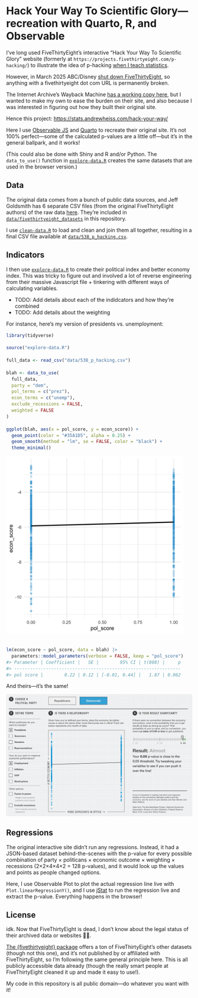 # Hack Your Way To Scientific Glory—recreation with Quarto, R, and Observable


<!-- README.md is generated from README.qmd. Please edit that file -->

I’ve long used FiveThirtyEight’s interactive “Hack Your Way To Scientific Glory” website (formerly at `https://projects.fivethirtyeight.com/p-hacking/`) to illustrate the idea of p-hacking [when I teach statistics](https://evalsp25.classes.andrewheiss.com/content/06-content.html).

However, in March 2025 ABC/Disney [shut down FiveThirtyEight](https://www.theguardian.com/us-news/2025/mar/05/abc-news-538-shut-down), so anything with a fivethirtyeight dot com URL is permanently broken.

The Internet Archive’s Wayback Machine [has a working copy here](https://web.archive.org/web/20250130080601/https://projects.fivethirtyeight.com/p-hacking/), but I wanted to make my own to ease the burden on their site, and also because I was interested in figuring out how they built their original site.

Hence this project: <https://stats.andrewheiss.com/hack-your-way/>

Here I use [Observable JS](https://observablehq.com/@observablehq/observable-javascript) and [Quarto](https://quarto.org/) to recreate their original site. It’s not 100% perfect—some of the calculated p-values are a little off—but it’s in the general ballpark, and it works!

(This could also be done with Shiny and R and/or Python. The `data_to_use()` function in [`explore-data.R`](explore-data.R) creates the same datasets that are used in the browser version.)

## Data

The original data comes from a bunch of public data sources, and Jeff Goldsmith has 6 separate CSV files (from the original FiveThirtyEight authors) of the raw data [here](https://p8105.com/dataset_fivethirtyeight.html). They’re included in [`data/fivethirtyeight_datasets`](data/fivethirtyeight_datasets) in this repository.

I use [`clean-data.R`](clean-data.R) to load and clean and join them all together, resulting in a final CSV file available at [`data/538_p_hacking.csv`](data/538_p_hacking.csv).

## Indicators

I then use [`explore-data.R`](explore-data.R) to create their political index and better economy index. This was tricky to figure out and involved a lot of reverse engineering from their massive Javascript file + tinkering with different ways of calculating variables.

- TODO: Add details about each of the indidcators and how they’re combined
- TODO: Add details about the weighting

For instance, here’s my version of presidents vs. unemployment:

``` r
library(tidyverse)

source("explore-data.R")

full_data <- read_csv("data/538_p_hacking.csv")

blah <- data_to_use(
  full_data, 
  party = "dem", 
  pol_terms = c("prez"), 
  econ_terms = c("unemp"),
  exclude_recessions = FALSE,
  weighted = FALSE
)

ggplot(blah, aes(x = pol_score, y = econ_score)) +
  geom_point(color = "#35A1D5", alpha = 0.25) +
  geom_smooth(method = "lm", se = FALSE, color = "black") +
  theme_minimal()
```

<img src="README-example-1.png" width="480" />

``` r

lm(econ_score ~ pol_score, data = blah) |> 
  parameters::model_parameters(verbose = FALSE, keep = "pol_score")
#> Parameter | Coefficient |   SE |        95% CI | t(808) |     p
#> ---------------------------------------------------------------
#> pol score |        0.22 | 0.12 | [-0.01, 0.44] |   1.87 | 0.062
```

And theirs—it’s the same!

![](img/fivethirtyeight-example.png)

## Regressions

The original interactive site didn’t run any regressions. Instead, it had a JSON-based dataset behind-the-scenes with the p-value for every possible combination of party × politicans × economic outcome × weighting × recessions (2×2×4×4×2 = 128 p-values), and it would look up the values and points as people changed options.

Here, I use Observable Plot to plot the actual regression line live with `Plot.linearRegressionY()`, and I use [jStat](https://jstat.github.io/) to run the regression live and extract the p-value. Everything happens in the browser!

## License

idk. Now that FiveThirtyEight is dead, I don’t know about the legal status of their archived data or websites 🤷‍♂️.

[The {fivethirtyeight} package](https://github.com/rudeboybert/fivethirtyeight) offers a ton of FiveThirtyEight’s other datasets (though not this one), and it’s not published by or affiliated with FiveThirtyEight, so I’m following the same general principle here. This is all publicly accessible data already (though the really smart people at FiveThirtyEight cleaned it up and made it easy to use!).

My code in this repository is all public domain—do whatever you want with it!
